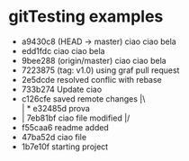 # gitTesting examples

* a9430c8 (HEAD -> master) ciao ciao bela
* edd1fdc ciao ciao bela
* 9bee288 (origin/master) ciao ciao bela
* 7223875 (tag: v1.0) using graf pull request
* 2e5dcde resolved conflic with rebase
* 733b274 Update ciao
*   c126cfe saved remote changes
|\  
| * e32485d prova
* | 7eb81bf ciao file modified
|/  
* f55caa6 readme added
* 47ba52d ciao file
* 1b7e10f starting project

